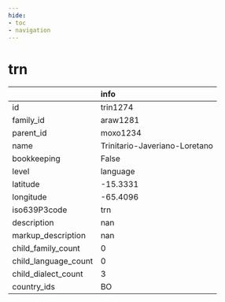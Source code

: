 ```yaml
---
hide:
- toc
- navigation
---
```

# trn
|                      | info                          |
|:---------------------|:------------------------------|
| id                   | trin1274                      |
| family_id            | araw1281                      |
| parent_id            | moxo1234                      |
| name                 | Trinitario-Javeriano-Loretano |
| bookkeeping          | False                         |
| level                | language                      |
| latitude             | -15.3331                      |
| longitude            | -65.4096                      |
| iso639P3code         | trn                           |
| description          | nan                           |
| markup_description   | nan                           |
| child_family_count   | 0                             |
| child_language_count | 0                             |
| child_dialect_count  | 3                             |
| country_ids          | BO                            |